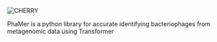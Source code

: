![CHERRY](logo.png)

PhaMer is a python library for accurate identifying bacteriophages from metagenomic data using Transformer
